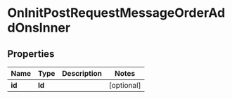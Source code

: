 

# OnInitPostRequestMessageOrderAddOnsInner


## Properties

| Name | Type | Description | Notes |
|------------ | ------------- | ------------- | -------------|
|**id** | **Id** |  |  [optional] |



